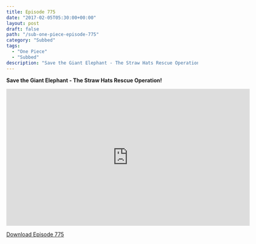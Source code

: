 ```yaml
---
title: Episode 775
date: "2017-02-05T05:30:00+00:00"
layout: post
draft: false
path: "/sub-one-piece-episode-775"
category: "Subbed"
tags:
  - "One Piece"
  - "Subbed"
description: "Save the Giant Elephant - The Straw Hats Rescue Operation!"
---
```


**Save the Giant Elephant - The Straw Hats Rescue Operation!**

<iframe width="640" height="360" src="https://www.rapidvideo.com/e/G6FRPGVNCH" frameborder="0" marginwidth=0 marginheight=0 scrolling=no allowfullscreen></iframe>

<a href="http://ouo.io/qs/eCodkFEQ?s=https://rapidvid.to/d/https://www.rapidvideo.com/e/G6FRPGVNCH">Download Episode 775</a>
